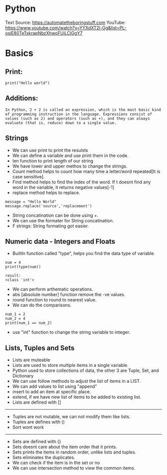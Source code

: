 # Python


Text Source: https://automatetheboringstuff.com
YouTube: https://www.youtube.com/watch?v=YYXdXT2l-Gg&list=PL-osiE80TeTskrapNbzXhwoFUiLCjGgY7

# Basics
## Print:
```
print("Hello world")
```

## Additions: 
```
In Python, 2 + 2 is called an expression, which is the most basic kind of programming instruction in the language. Expressions consist of values (such as 2) and operators (such as +), and they can always evaluate (that is, reduce) down to a single value.
```

## Strings
- We can use print to print the resulsts
- We can define a variable and use print them in the code.
- len function to print length of our string
- We have lower and upper methos to change the strings.
- Count method helps to count how many time a letter/word repeated[It is case sensitive].
- Find method helps to find the index of the word. If t doesnt find any word in the variable, it returns negative values[-1]
- replace method helps to replace.
```
message = "Hello World"
message.replace('source','replacement')
```
- String concatination can be done using +.
- We can use the formater for String concatination.
- F strings: String formating got easier.

## Numeric data - Integers and Floats
- BuiltIn function called "type", helps you find the data type of variable.
```
num = 4
print(type(num))

result:
<class 'int'>
```
- We can perform arthematic operations.
- abs [absolute number] function remove the -ve values.
- round function to round to nearest value.
- We can do the comparisons.
```
num_1 = 2
num_2 = 4
print(num_1 == num_2)
```
- use "int" function to change the string variable to integer.

## Lists, Tuples and Sets
- Lists are muteable
- Lists are used to store multiple items in a single variable.
- Python used to store collections of data, the other 3 are Tuple, Set, and Dictionary
- We can use follow methods to adjust the list of items in a LIST.
- We can add values to list using "append"
- insert to add an item at specific place.
- extend, if we have new list of items to be added to existing list.
- Lists are defined with []
---
- Tuples are not mutable, we can not modify them like lists.
- Tuples are defines with ()
- Sort wont work
---
- Sets are defined with {}
- Sets doesnt care about the item order that it prints.
- Sets prints the items in random order, unlike lists and tuples.
- Sets eliminates the duplicates.
- We can check if the item is in the set or no
- We can use intersection method to view the common items.